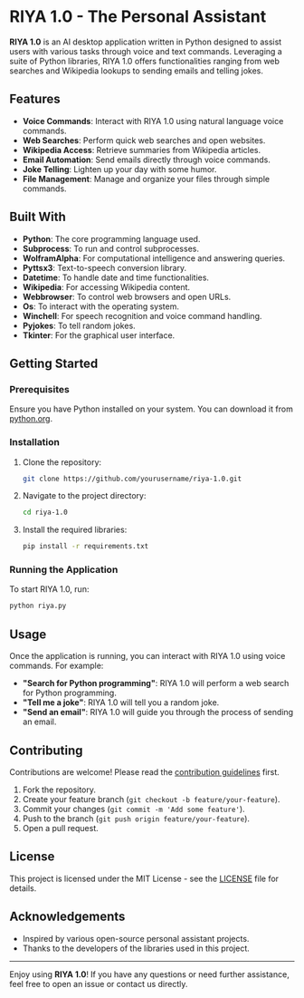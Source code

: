 # RIYA 1.0 - The Personal Assistant

**RIYA 1.0** is an AI desktop application written in Python designed to assist users with various tasks through voice and text commands. Leveraging a suite of Python libraries, RIYA 1.0 offers functionalities ranging from web searches and Wikipedia lookups to sending emails and telling jokes.

## Features

- **Voice Commands**: Interact with RIYA 1.0 using natural language voice commands.
- **Web Searches**: Perform quick web searches and open websites.
- **Wikipedia Access**: Retrieve summaries from Wikipedia articles.
- **Email Automation**: Send emails directly through voice commands.
- **Joke Telling**: Lighten up your day with some humor.
- **File Management**: Manage and organize your files through simple commands.

## Built With

- **Python**: The core programming language used.
- **Subprocess**: To run and control subprocesses.
- **WolframAlpha**: For computational intelligence and answering queries.
- **Pyttsx3**: Text-to-speech conversion library.
- **Datetime**: To handle date and time functionalities.
- **Wikipedia**: For accessing Wikipedia content.
- **Webbrowser**: To control web browsers and open URLs.
- **Os**: To interact with the operating system.
- **Winchell**: For speech recognition and voice command handling.
- **Pyjokes**: To tell random jokes.
- **Tkinter**: For the graphical user interface.

## Getting Started

### Prerequisites

Ensure you have Python installed on your system. You can download it from [python.org](https://www.python.org/downloads/).

### Installation

1. Clone the repository:
    ```bash
    git clone https://github.com/yourusername/riya-1.0.git
    ```
2. Navigate to the project directory:
    ```bash
    cd riya-1.0
    ```
3. Install the required libraries:
    ```bash
    pip install -r requirements.txt
    ```

### Running the Application

To start RIYA 1.0, run:
```bash
python riya.py
```

## Usage

Once the application is running, you can interact with RIYA 1.0 using voice commands. For example:
- **"Search for Python programming"**: RIYA 1.0 will perform a web search for Python programming.
- **"Tell me a joke"**: RIYA 1.0 will tell you a random joke.
- **"Send an email"**: RIYA 1.0 will guide you through the process of sending an email.

## Contributing

Contributions are welcome! Please read the [contribution guidelines](CONTRIBUTING.md) first.

1. Fork the repository.
2. Create your feature branch (`git checkout -b feature/your-feature`).
3. Commit your changes (`git commit -m 'Add some feature'`).
4. Push to the branch (`git push origin feature/your-feature`).
5. Open a pull request.

## License

This project is licensed under the MIT License - see the [LICENSE](LICENSE) file for details.

## Acknowledgements

- Inspired by various open-source personal assistant projects.
- Thanks to the developers of the libraries used in this project.

---

Enjoy using **RIYA 1.0**! If you have any questions or need further assistance, feel free to open an issue or contact us directly.
